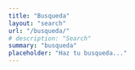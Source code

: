 ```yaml
---
title: "Busqueda"
layout: "search"
url: "/busqueda/"
# description: "Search"
summary: "busqueda"
placeholder: "Haz tu busqueda..."
---
```

